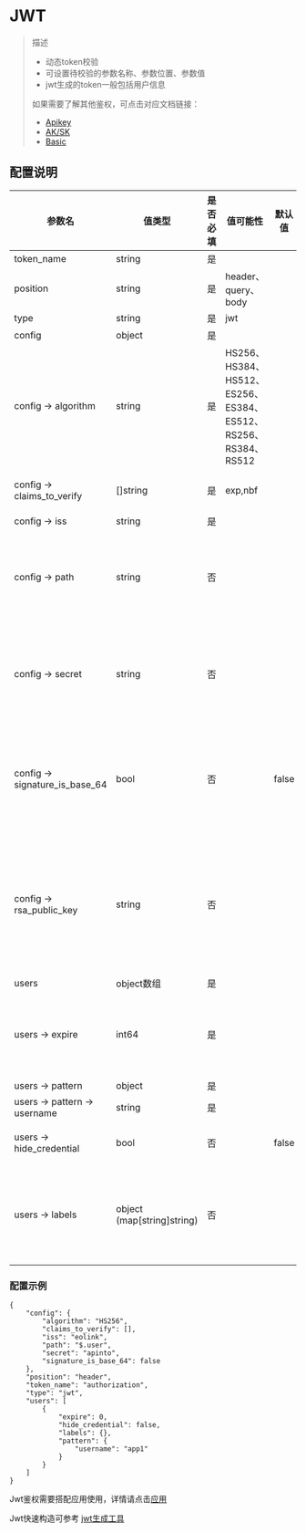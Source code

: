 # JWT

> 描述
> * 动态token校验
> * 可设置待校验的参数名称、参数位置、参数值
> * jwt生成的token一般包括用户信息
>
> 如果需要了解其他鉴权，可点击对应文档链接：
> * [Apikey](/docs/apinto/app/auth/apikey)
> * [AK/SK](/docs/apinto/app/auth/aksk)
> * [Basic](/docs/apinto/app/auth/basic)

## 配置说明
| 参数名                         | 值类型                     | 是否必填 | 值可能性                                                     | 默认值 | 说明                                                         |
| ------------------------------ | -------------------------- | -------- | ------------------------------------------------------------ | ------ | ------------------------------------------------------------ |
| token_name                     | string                     | 是       |                                                              |        | 参数名                                                       |
| position                       | string                     | 是       | header、query、body                                          |        | 参数位置                                                     |
| type                           | string                     | 是       | jwt                                                          |        | 驱动类型                                                     |
| config                         | object                     | 是       |                                                              |        | jwt配置                                                      |
| config -> algorithm            | string                     | 是       | HS256、HS384、HS512、ES256、ES384、ES512、RS256、RS384、RS512 |        | jwt签名算法                                                  |
| config -> claims_to_verify     | []string                   | 是       | exp,nbf                                                      |        | jwt需要进行验证的字段                                        |
| config -> iss                  | string                     | 是       |                                                              |        | 签发者                                                       |
| config -> path                 | string                     | 否       |                                                              |        | 用户字段在payload中的路径，格式参考json path                 |
| config -> secret               | string                     | 否       |                                                              |        | 密钥，仅在签名算法为HS256、HS384、HS512有效                  |
| config -> signature_is_base_64 | bool                       | 否       |                                                              | false  | 是否base64编码签名，仅在HS256、HS384、HS512有效              |
| config -> rsa_public_key       | string                     | 否       |                                                              |        | RSA公钥，仅在算法为ES256、ES384、ES512、RS256、RS384、RS512有效 |
| users                          | object数组                 | 是       |                                                              |        | 用户列表                                                     |
| users -> expire                | int64                      | 是       |                                                              |        | 用户过期时间，时间戳格式，当值为0表示不过期                  |
| users -> pattern               | object                     | 是       |                                                              |        | 用户信息                                                     |
| users -> pattern -> username   | string                     | 是       |                                                              |        | 用户名                                                       |
| users -> hide_credential       | bool                       | 否       |                                                              | false  | 转发时是否将鉴权信息隐藏                                     |
| users -> labels                | object (map[string]string) | 否       |                                                              |        | 用户标签，当jwt校验成功后，该标签会加入请求上下文中          |

### 配置示例
```shell
{
    "config": {
        "algorithm": "HS256",
        "claims_to_verify": [],
        "iss": "eolink",
        "path": "$.user",
        "secret": "apinto",
        "signature_is_base_64": false
    },
    "position": "header",
    "token_name": "authorization",
    "type": "jwt",
    "users": [
        {
            "expire": 0,
            "hide_credential": false,
            "labels": {},
            "pattern": {
                "username": "app1"
            }
        }
    ]
}
```

Jwt鉴权需要搭配应用使用，详情请点击[应用](/docs/apinto/app/)

Jwt快速构造可参考 [jwt生成工具](https://jwt.io)

